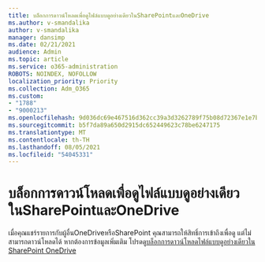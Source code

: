 ```yaml
---
title: บล็อกการดาวน์โหลดเพื่อดูไฟล์แบบดูอย่างเดียวในSharePointและOneDrive
ms.author: v-smandalika
author: v-smandalika
manager: dansimp
ms.date: 02/21/2021
audience: Admin
ms.topic: article
ms.service: o365-administration
ROBOTS: NOINDEX, NOFOLLOW
localization_priority: Priority
ms.collection: Adm_O365
ms.custom:
- "1788"
- "9000213"
ms.openlocfilehash: 9d036dc69e467516d362cc39a3d3262789f75b08d72367e1e7b6dba513687058
ms.sourcegitcommit: b5f7da89a650d2915dc652449623c78be6247175
ms.translationtype: MT
ms.contentlocale: th-TH
ms.lasthandoff: 08/05/2021
ms.locfileid: "54045331"
---
```

# <a name="block-downloads-for-view-only-files-in-sharepoint-and-onedrive"></a>บล็อกการดาวน์โหลดเพื่อดูไฟล์แบบดูอย่างเดียวในSharePointและOneDrive

เมื่อคุณแชร์รายการกับผู้อื่นOneDriveหรือSharePoint คุณสามารถให้สิทธิ์การเข้าถึงเพื่อดู แต่ไม่สามารถดาวน์โหลดได้ หากต้องการข้อมูลเพิ่มเติม โปรดดู[บล็อกการดาวน์โหลดไฟล์แบบดูอย่างเดียวใน SharePoint OneDrive](https://support.microsoft.com/office/block-downloads-for-view-only-files-in-sharepoint-and-onedrive-6051184b-62ac-4149-b874-13dcd40ef91e)